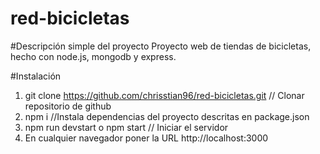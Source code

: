 # red-bicicletas

#Descripción simple del proyecto
Proyecto web de tiendas de bicicletas, hecho con node.js, mongodb y express.

#Instalación
1) git clone https://github.com/chrisstian96/red-bicicletas.git // Clonar repositorio de github
2) npm i //Instala dependencias del proyecto descritas en package.json
3) npm run devstart o npm start // Iniciar el servidor
4) En cualquier navegador poner la URL http://localhost:3000
